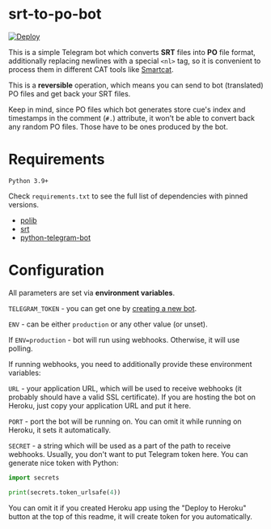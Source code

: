 # srt-to-po-bot

[![Deploy](https://www.herokucdn.com/deploy/button.svg)](https://heroku.com/deploy?template=https://github.com/heroku/node-js-getting-started)

This is a simple Telegram bot which converts **SRT** files into **PO** file format, additionally replacing newlines with a special `<nl>` tag, so it is convenient to process them in different CAT tools like [Smartcat](http://smartcat.com/).

This is a **reversible** operation, which means you can send to bot (translated) PO files and get back your SRT files.

Keep in mind, since PO files which bot generates store cue's index and timestamps in the comment (`#.`) attribute, it won't be able to convert back any random PO files. Those have to be ones produced by the bot.

# Requirements
`Python 3.9+`

Check `requirements.txt` to see the full list of dependencies with pinned versions.

- [polib](https://github.com/izimobil/polib)
- [srt](https://github.com/cdown/srt)
- [python-telegram-bot](https://github.com/python-telegram-bot/python-telegram-bot)

# Configuration
All parameters are set via **environment variables**.

`TELEGRAM_TOKEN` - you can get one by [creating a new bot](https://t.me/BotFather).

`ENV` - can be either `production` or any other value (or unset).

If `ENV=production` - bot will run using webhooks.
Otherwise, it will use polling.

If running webhooks, you need to additionally provide these environment variables:

`URL` - your application URL, which will be used to receive webhooks (it probably should have a valid SSL certificate). If you are hosting the bot on Heroku, just copy your application URL and put it here.

`PORT` - port the bot will be running on. You can omit it while running on Heroku, it sets it automatically.

`SECRET` - a string which will be used as a part of the path to receive webhooks. Usually, you don't want to put Telegram token here. You can generate nice token with Python:
```python
import secrets

print(secrets.token_urlsafe(4))
```

You can omit it if you created Heroku app using the "Deploy to Heroku" button at the top of this readme, it will create token for you automatically.